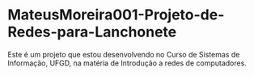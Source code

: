 # MateusMoreira001-Projeto-de-Redes-para-Lanchonete
Este é um projeto que estou desenvolvendo no Curso de Sistemas de Informação, UFGD, na matéria de Introdução a redes de computadores.
